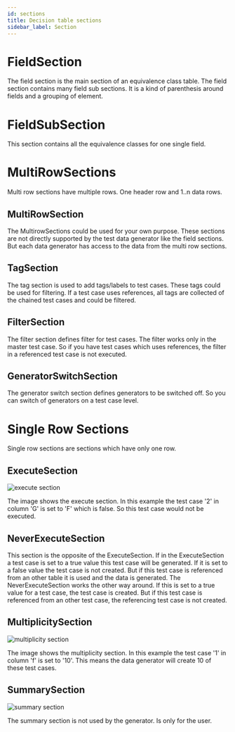 ```yaml
---
id: sections
title: Decision table sections
sidebar_label: Section
---
```



# FieldSection

The field section is the main section of an equivalence class table. The field section contains
many field sub sections. It is a kind of parenthesis around fields and a grouping of element.

# FieldSubSection

This section contains all the equivalence classes for one single field.

# MultiRowSections

Multi row sections have multiple rows. One header row and 1..n data rows.

## MultiRowSection

The MultirowSections could be used for your own purpose. These sections are not directly supported by
the test data generator like the field sections. But each data generator has access to the data from the
multi row sections.

## TagSection

The tag section is used to add tags/labels to test cases. These tags could be used for filtering. If a test case
uses references, all tags are collected of the chained test cases and could be filtered.

## FilterSection

The filter section defines filter for test cases. The filter works only in the master test case. So if you have
test cases which uses references, the filter in a referenced test case is not executed.

## GeneratorSwitchSection

The generator switch section defines generators to be switched off. So you can switch of generators on a test case level.

# Single Row Sections

Single row sections are sections which have only one row.

## ExecuteSection

![execute section](/img/model-decision/execute_section.png)

The image shows the execute section. In this example the test case '2' in column
'G' is set to 'F' which is false. So this test case would not be executed.

## NeverExecuteSection

This section is the opposite of the ExecuteSection. If in the ExecuteSection a test case is set to a true value
this test case will be generated. If it is set to a false value the test case is not created. But if this test case
is referenced from an other table it is used and the data is generated. The NeverExecuteSection works the other way around.
If this is set to a true value for a test case, the test case is created. But if this test case is referenced from an
other test case, the referencing test case is not created.

## MultiplicitySection

![multiplicity section](/img/model-decision/multiplicity_section.png)

The image shows the multiplicity section. In this example the test case '1' in column
'f' is set to '10'. This means the data generator will create 10 of these test cases.

## SummarySection

![summary section](/img/model-decision/summary_section.png)

The summary section is not used by the generator. Is only for the user.
